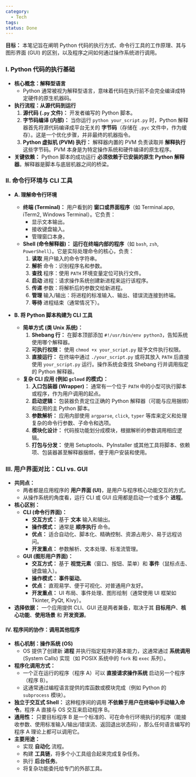 ```yaml
---
category:
  - Tech
tags: 
status: Done
---
```

**目标：** 本笔记旨在阐明 Python 代码的执行方式、命令行工具的工作原理、其与图形界面 (GUI) 的区别，以及程序之间如何通过操作系统进行调用。

### I. Python 代码的执行基础

- **核心概念：解释型语言**
    - Python 通常被视为解释型语言，意味着代码在执行前不会完全编译成特定硬件的原生机器码。
- **执行流程：从源代码到运行**
    1. **源代码 (`.py` 文件)：** 开发者编写的 Python 脚本。
    2. **字节码编译 (内部)：** 当你运行 `python your_script.py` 时，Python 解释器首先将源代码编译成平台无关的 **字节码**（存储在 `.pyc` 文件中，作为缓存）。这是一个优化步骤，并非最终的机器指令。
    3. **Python 虚拟机 (PVM) 执行：** 解释器内置的 PVM 负责读取并 **解释执行** 这些字节码。PVM 本身是为特定操作系统和硬件编译的原生程序。
- **关键依赖：** Python 脚本的成功运行 **必须依赖于已安装的原生 Python 解释器**。解释器是脚本与底层机器之间的桥梁。

### II. 命令行环境与 CLI 工具

- **A. 理解命令行环境**
    
    - **终端 (Terminal)：** 用户看到的 **窗口或界面程序**（如 Terminal.app, iTerm2, Windows Terminal）。它负责：
        - 显示文本输出。
        - 接收键盘输入。
        - 管理窗口本身。
    - **Shell (命令解释器)：** **运行在终端内部的程序**（如 `bash`, `zsh`, `PowerShell`）。它是实际处理命令的核心，负责：
        1. **读取** 用户输入的命令字符串。
        2. **解析** 命令：识别程序名和参数。
        3. **查找** 程序：使用 `PATH` 环境变量定位可执行文件。
        4. **启动** 进程：请求操作系统创建新进程来运行该程序。
        5. **传递** 参数：将解析后的参数交给新进程。
        6. **管理** 输入/输出：将进程的标准输入、输出、错误流连接到终端。
        7. **等待** 进程结束（通常情况下）。
- **B. 将 Python 脚本构建为 CLI 工具**
    
    - **简单方式 (类 Unix 系统)：**
        1. **Shebang 行：** 在脚本顶部添加 `#!/usr/bin/env python3`，告知系统使用哪个解释器。
        2. **可执行权限：** 使用 `chmod +x your_script.py` 赋予文件执行权限。
        3. **直接运行：** 在终端中通过 `./your_script.py` 或将其放入 `PATH` 后直接使用 `your_script.py` 运行。操作系统会查找 Shebang 行并调用指定的 Python 解释器。
    - **复杂 CLI 应用 (例如 `gcloud` 的模式)：**
        1. **入口包装器 (Wrapper)：** 通常有一个位于 `PATH` 中的小型可执行脚本或程序，作为用户调用的起点。
        2. **启动逻辑：** 包装器负责定位正确的 Python 解释器（可能与应用捆绑）和应用的主 Python 脚本。
        3. **参数解析：** 应用内部使用 `argparse`, `click`, `typer` 等库来定义和处理复杂的命令行参数、子命令和选项。
        4. **模块化设计：** 代码按功能划分成模块，根据解析的参数调用相应逻辑。
        5. **打包与分发：** 使用 Setuptools、PyInstaller 或其他工具将脚本、依赖项、包装器甚至解释器捆绑，便于用户安装和使用。

### III. 用户界面对比：CLI vs. GUI

- **共同点：**
    - 两者都是应用程序的 **用户界面 (UI)**，是用户与程序核心功能交互的方式。
    - 从操作系统的角度看，运行 CLI 或 GUI 应用都是启动一个或多个 **进程**。
- **核心区别：**
    - **CLI (命令行界面)：**
        - **交互方式：** 基于 **文本** 输入和输出。
        - **操作模式：** 通常是 **顺序执行** 命令。
        - **优点：** 适合自动化、脚本化、精确控制、资源占用少、易于远程访问。
        - **开发重点：** 参数解析、文本处理、标准流管理。
    - **GUI (图形用户界面)：**
        - **交互方式：** 基于 **视觉元素**（窗口、按钮、菜单）和 **事件**（鼠标点击、键盘输入）。
        - **操作模式：** **事件驱动**。
        - **优点：** 直观易学、便于可视化、对普通用户友好。
        - **开发重点：** UI 布局、事件处理、图形绘制（通常使用 UI 框架如 Tkinter, PyQt, Kivy）。
- **选择依据：** 一个应用提供 CLI、GUI 还是两者兼备，取决于其 **目标用户**、**核心功能**、**使用场景** 和 **开发资源**。

#### IV. 程序间的协作：调用其他程序

- **核心机制：操作系统 (OS)**
    - OS 提供了创建新 **进程** 并执行指定程序的基本能力，这通常通过 **系统调用** (System Calls) 实现（如 POSIX 系统中的 `fork` 和 `exec` 系列）。
- **程序化调用方式：**
    - 一个正在运行的程序（程序 A）可以 **直接请求操作系统** 启动另一个程序（程序 B）。
    - 这通常通过编程语言提供的库函数或模块完成（例如 Python 的 `subprocess` 模块）。
- **独立于交互式 Shell：** 这种程序间的调用 **不依赖于用户在终端中手动输入命令**。程序 A 直接与 OS 交互来启动程序 B。
- **通用性：** 只要目标程序 B 是一个标准的、可在命令行环境执行的程序（能接收参数、使用标准输入/输出/错误流、返回退出状态码），那么任何语言编写的程序 A 理论上都可以调用它。
- **主要用途：**
    - 实现 **自动化** 流程。
    - 构建 **工具链**，将多个小工具组合起来完成复杂任务。
    - 执行 **后台任务**。
    - 将复杂功能委托给专门的外部工具。

